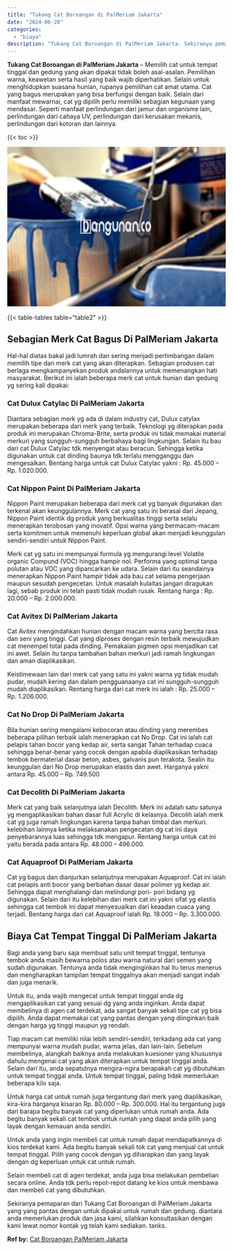 ```yaml
---
title: "Tukang Cat Boroangan di PalMeriam Jakarta"
date: "2024-06-20"
categories: 
  - "biaya"
description: "Tukang Cat Boroangan di PalMeriam Jakarta. Sekiranya pemaparan dari Tukang Cat Boroangan di PalMeriam Jakarta yang yang pantas dengan untuk dipakai untuk rum..."
---
```


**Tukang Cat Boroangan di PalMeriam Jakarta** – Memilih cat untuk tempat tinggal dan gedung yang akan dipakai tidak boleh asal-asalan. Pemilihan warna, keawetan serta hasil yang baik wajib diperhatikan. Selain untuk menghidupkan suasana hunian, rupanya pemilihan cat amat utama. Cat yang bagus merupakan yang bisa berfungsi dengan baik. Selain dari manfaat mewarnai, cat yg dipilih perlu memiliki sebagian kegunaan yang mendasar. Seperti manfaat perlindungan dari jamur dan organisme lain, perlindungan dari cahaya UV, perlindungan dari kerusakan mekanis, perlindungan dari kotoran dan lainnya.

{{< toc >}}

![Tukang Cat Boroangan di PalMeriam Jakarta](/images/jasa-cat-murah10.png)

{{< table-tables table="table2" >}}

## Sebagian Merk Cat Bagus Di PalMeriam Jakarta

Hal-hal diatas bakal jadi lumrah dan sering menjadi pertimbangan dalam memilih tipe dan merk cat yang akan diterapkan. Sebagian produsen cat berlaga mengkampanyekan produk andalannya untuk memenangkan hati masyarakat. Berikut ini ialah beberapa merk cat untuk hunian dan gedung yg sering kali dipakai:

### Cat Dulux Catylac Di PalMeriam Jakarta

Diantara sebagian merk yg ada di dalam industry cat, Dulux catylax merupakan beberapa dari merk yang terbaik. Teknologi yg diterapkan pada produk ini merupakan Chroma-Brite, serta produk ini tidak memakai material merkuri yang sungguh-sungguh berbahaya bagi lingkungan. Selain itu bau dari cat Dulux Catylac tdk menyengat atau beracun. Sehingga ketika digunakan untuk cat dinding baunya tdk terlalu mengganggu dan mengesalkan. Bentang harga untuk cat Dulux Catylac yakni : Rp. 45.000 – Rp. 1.020.000.

### Cat Nippon Paint Di PalMeriam Jakarta

Nippon Paint merupakan beberapa dari merk cat yg banyak digunakan dan terkenal akan keunggulannya. Merk cat yang satu ini berasal dari Jepang, Nippon Paint identik dg produk yang berkualitas tinggi serta selalu menerapkan terobosan yang inovatif. Opsi warna yang bermacam-macam serta komitmen untuk memenuhi keperluan global akan menjadi keunggulan sendiri-sendiri untuk Nippon Paint.

Merk cat yg satu ini mempunyai formula yg mengurangi level Volatile organic Compund (VOC) hingga hampir nol. Performa yang optimal tanpa polutan atau VOC yang dipancarkan ke udara. Selain dari itu seandainya menerapkan Nippon Paint hampir tidak ada bau cat selama pengerjaan maupun sesudah pengecetan. Untuk masalah kulaitas jangan diragukan lagi, sebab produk ini telah pasti tidak mudah rusak. Rentang harga : Rp. 20.000 – Rp. 2.000.000.

### Cat Avitex Di PalMeriam Jakarta

Cat Avitex mengindahkan hunian dengan macam warna yang bercita rasa dan seni yang tinggi. Cat yang diproses dengan resin terbaik mewujudkan cat menempel total pada dinding. Pemakaian pigmen opsi menjadikan cat ini awet. Selain itu tanpa tambahan bahan merkuri jadi ramah lingkungan dan aman diaplikasikan.

Keistimewaan lain dari merk cat yang satu ini yakni warna yg tidak mudah pudar, mudah kering dan dalam pengguanaanya cat ini sungguh-sungguh mudah diaplikasikan. Rentang harga dari cat merk ini ialah : Rp. 25.000 – Rp. 1.206.000.

### Cat No Drop Di PalMeriam Jakarta

Bila hunian sering mengalami kebocoran atau dinding yang merembes beberapa pilihan terbaik ialah menerapkan cat No Drop. Cat ini ialah cat pelapis tahan bocor yang kedap air, serta sangat Tahan terhadap cuaca sehingga benar-benar yang cocok dengan apabila diaplikasikan terhadap tembok bermaterial dasar beton, asbes, galvanis pun terakota. Sealin itu keunggulan dari No Drop merupakan elastis dan awet. Harganya yakni antara Rp. 45.000 – Rp. 749.500

### Cat Decolith Di PalMeriam Jakarta

Merk cat yang baik selanjutnya ialah Decolith. Merk ini adalah satu satunya yg mengaplikasikan bahan dasar full Acrylic di kelasnya. Decolih ialah merk cat yg juga ramah lingkungan karena tanpa bahan timbal dan merkuri. kelebihan lainnya ketika melaksanakan pengecatan dg cat ini daya penyebarannya luas sehingga tdk mengapur. Rentang harga untuk cat ini yaitu berada pada antara Rp. 48.000 – 496.000.

### Cat Aquaproof Di PalMeriam Jakarta

Cat yg bagus dan dianjurkan selanjutnya merupakan Aquaproof. Cat ini ialah cat pelapis anti bocor yang berbahan dasar dasar polimer yg kedap air. Sehingga dapat menghalangi dan melindungi pori- pori bidang yg digunakan. Selain dari itu kelebihan dari merk cat ini yakni sifat yg elastis sehingga cat tembok ini dapat menyesuaikan dari keaadan cuaca yang terjadi. Bentang harga dari cat Aquaproof ialah Rp. 18.000 – Rp. 3.300.000.

## Biaya Cat Tempat Tinggal Di PalMeriam Jakarta

Bagi anda yang baru saja membuat satu unit tempat tinggal, tentunya tembok anda masih bewarna polos atau warna natural dari semen yang sudah digunakan. Tentunya anda tidak menginginkan hal itu terus menerus dan mengharapkan tampilan tempat tinggalnya akan menjadi sangat indah dan juga menarik.

Untuk itu, anda wajib mengecat untuk tempat tinggal anda dg mengaplikasikan cat yang sesuai dg yang anda inginkan. Anda dapat membelinya di agen cat terdekat, ada sangat banyak sekali tipe cat yg bisa dipilih. Anda dapat memakai cat yang pantas dengan yang diinginkan baik dengan harga yg tinggi maupun yg rendah.

Tiap macam cat memiliki nilai lebih sendiri-sendiri, terkadang ada cat yang mempunyai warna mudah pudar, warna jelas, dan lain-lain. Sebelum membelinya, alangkah baiknya anda melakukan kuesioner yang khususnya dahulu mengenai cat yang akan diterapkan untuk tempat tinggal anda. Selain dari itu, anda sepatutnya mengira-ngira berapakah cat yg dibutuhkan untuk tempat tinggal anda. Untuk tempat tinggal, paling tidak memerlukan beberapa kilo saja.

Untuk harga cat untuk rumah juga tergantung dari merk yang diaplikasikan, kira-kira harganya kisaran Rp. 80.000 – Rp. 300.000. Hal itu tergantung juga dari barapa begitu banyak cat yang diperlukan untuk rumah anda. Ada begitu banyak sekali cat tembok untuk rumah yang dapat anda pilih yang layak dengan kemauan anda sendiri.

Untuk anda yang ingin membeli cat untuk rumah dapat mendapatkannya di kios terdekat kami. Ada begitu banyak sekali tok cat yang menjual cat untuk tempat tinggal. Pilih yang cocok dengan yg diharapkan dan yang layak dengan dg keperluan untuk cat untuk rumah.

Selain membeli cat di agen terdekat, anda juga bisa melakukan pembelian secara online. Anda tdk perlu repot-repot datang ke kios untuk membawa dan membeli cat yang dibutuhkan.

Sekiranya pemaparan dari Tukang Cat Boroangan di PalMeriam Jakarta yang yang pantas dengan untuk dipakai untuk rumah dan gedung. diantara anda memerlukan produk dan jasa kami, silahkan konsultasikan dengan kami lewat nomor kontak yg telah kami sediakan. tanks.

**Ref by:** [Cat Boroangan PalMeriam Jakarta](https://id.wikipedia.org/wiki/Cat)
